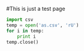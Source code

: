 #This is just a test page

```python
import csv
temp = open('as.csv', 'rU')
for i in temp:
    print i
temp.close()
```
